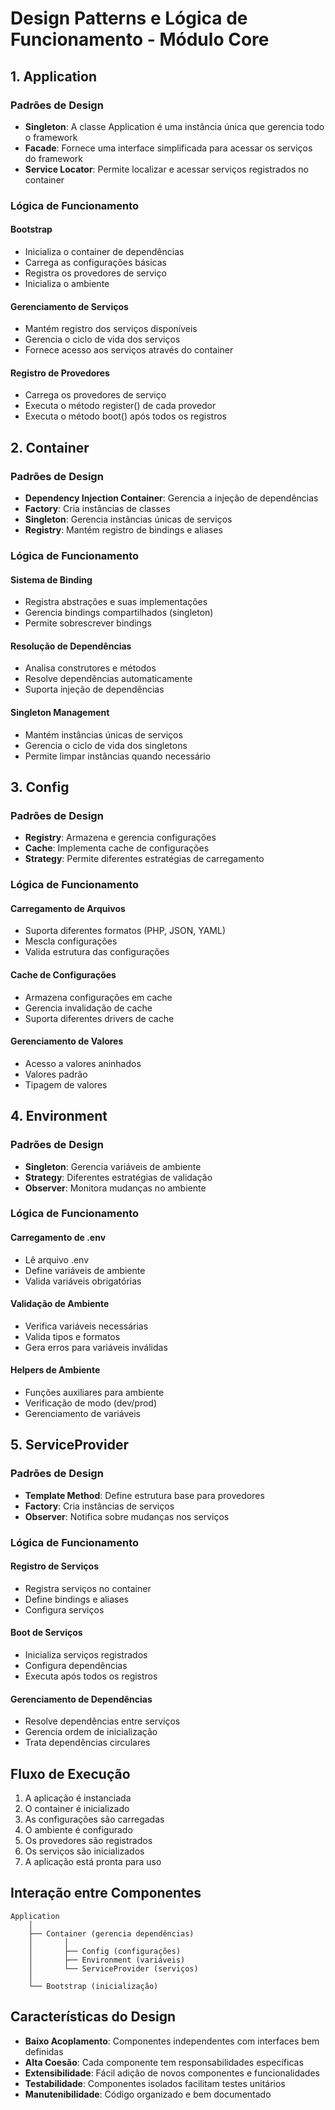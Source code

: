 # Design Patterns e Lógica de Funcionamento - Módulo Core

## 1. Application

### Padrões de Design
- **Singleton**: A classe Application é uma instância única que gerencia todo o framework
- **Facade**: Fornece uma interface simplificada para acessar os serviços do framework
- **Service Locator**: Permite localizar e acessar serviços registrados no container

### Lógica de Funcionamento

#### Bootstrap
- Inicializa o container de dependências
- Carrega as configurações básicas
- Registra os provedores de serviço
- Inicializa o ambiente

#### Gerenciamento de Serviços
- Mantém registro dos serviços disponíveis
- Gerencia o ciclo de vida dos serviços
- Fornece acesso aos serviços através do container

#### Registro de Provedores
- Carrega os provedores de serviço
- Executa o método register() de cada provedor
- Executa o método boot() após todos os registros

## 2. Container

### Padrões de Design
- **Dependency Injection Container**: Gerencia a injeção de dependências
- **Factory**: Cria instâncias de classes
- **Singleton**: Gerencia instâncias únicas de serviços
- **Registry**: Mantém registro de bindings e aliases

### Lógica de Funcionamento

#### Sistema de Binding
- Registra abstrações e suas implementações
- Gerencia bindings compartilhados (singleton)
- Permite sobrescrever bindings

#### Resolução de Dependências
- Analisa construtores e métodos
- Resolve dependências automaticamente
- Suporta injeção de dependências

#### Singleton Management
- Mantém instâncias únicas de serviços
- Gerencia o ciclo de vida dos singletons
- Permite limpar instâncias quando necessário

## 3. Config

### Padrões de Design
- **Registry**: Armazena e gerencia configurações
- **Cache**: Implementa cache de configurações
- **Strategy**: Permite diferentes estratégias de carregamento

### Lógica de Funcionamento

#### Carregamento de Arquivos
- Suporta diferentes formatos (PHP, JSON, YAML)
- Mescla configurações
- Valida estrutura das configurações

#### Cache de Configurações
- Armazena configurações em cache
- Gerencia invalidação de cache
- Suporta diferentes drivers de cache

#### Gerenciamento de Valores
- Acesso a valores aninhados
- Valores padrão
- Tipagem de valores

## 4. Environment

### Padrões de Design
- **Singleton**: Gerencia variáveis de ambiente
- **Strategy**: Diferentes estratégias de validação
- **Observer**: Monitora mudanças no ambiente

### Lógica de Funcionamento

#### Carregamento de .env
- Lê arquivo .env
- Define variáveis de ambiente
- Valida variáveis obrigatórias

#### Validação de Ambiente
- Verifica variáveis necessárias
- Valida tipos e formatos
- Gera erros para variáveis inválidas

#### Helpers de Ambiente
- Funções auxiliares para ambiente
- Verificação de modo (dev/prod)
- Gerenciamento de variáveis

## 5. ServiceProvider

### Padrões de Design
- **Template Method**: Define estrutura base para provedores
- **Factory**: Cria instâncias de serviços
- **Observer**: Notifica sobre mudanças nos serviços

### Lógica de Funcionamento

#### Registro de Serviços
- Registra serviços no container
- Define bindings e aliases
- Configura serviços

#### Boot de Serviços
- Inicializa serviços registrados
- Configura dependências
- Executa após todos os registros

#### Gerenciamento de Dependências
- Resolve dependências entre serviços
- Gerencia ordem de inicialização
- Trata dependências circulares

## Fluxo de Execução

1. A aplicação é instanciada
2. O container é inicializado
3. As configurações são carregadas
4. O ambiente é configurado
5. Os provedores são registrados
6. Os serviços são inicializados
7. A aplicação está pronta para uso

## Interação entre Componentes

```
Application
    │
    ├── Container (gerencia dependências)
    │       │
    │       ├── Config (configurações)
    │       ├── Environment (variáveis)
    │       └── ServiceProvider (serviços)
    │
    └── Bootstrap (inicialização)
```

## Características do Design

- **Baixo Acoplamento**: Componentes independentes com interfaces bem definidas
- **Alta Coesão**: Cada componente tem responsabilidades específicas
- **Extensibilidade**: Fácil adição de novos componentes e funcionalidades
- **Testabilidade**: Componentes isolados facilitam testes unitários
- **Manutenibilidade**: Código organizado e bem documentado 